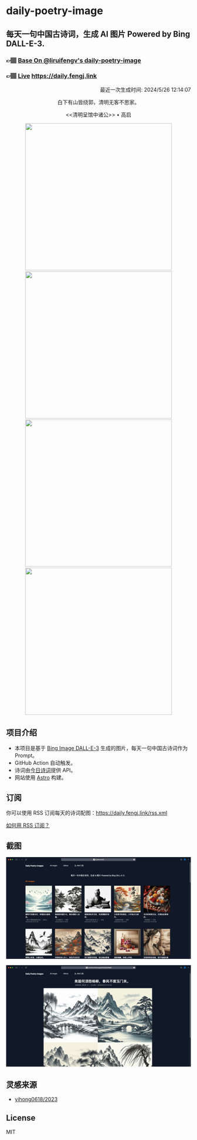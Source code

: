 
# daily-poetry-image

## 每天一句中国古诗词，生成 AI 图片 Powered by Bing DALL-E-3.

### 👉🏽 [Base On @liruifengv's daily-poetry-image](https://github.com/liruifengv/daily-poetry-image)

### 👉🏽 [Live](https://daily.fengj.link) https://daily.fengj.link

<p align="right">
  最近一次生成时间: 2024/5/26 12:14:07
</p>
<p align="center">
白下有山皆绕郭，清明无客不思家。
</p>
<p align="center">
<<清明呈馆中诸公>> • 高启
</p>
<p align="center">
<img src="https://tse4.mm.bing.net/th/id/OIG4.NOx6mGYx2X80jrHts1Fz" height="400" width="400" />
<img src="https://tse2.mm.bing.net/th/id/OIG4.6weurGOgVq0LjTdtAeYp" height="400" width="400" />
<img src="https://tse2.mm.bing.net/th/id/OIG4.ztDyyssxY.y.AY79_zbA" height="400" width="400" />
<img src="https://tse2.mm.bing.net/th/id/OIG4.6CF32GCRB9pD8i86a3VZ" height="400" width="400" />
</p>

## 项目介绍

-   本项目是基于 [Bing Image DALL-E-3](https://www.bing.com/images/create) 生成的图片，每天一句中国古诗词作为 Prompt。
-   GitHub Action 自动触发。
-   诗词由[今日诗词](https://www.jinrishici.com/)提供 API。
-   网站使用 [Astro](https://astro.build) 构建。

## 订阅

你可以使用 RSS 订阅每天的诗词配图：https://daily.fengj.link/rss.xml

[如何用 RSS 订阅？](https://zhuanlan.zhihu.com/p/55026716)

## 截图

![图片列表](./screenshots/Snipaste_2023-12-28_21-00-26.png)

![图片详情](./screenshots/Snipaste_2023-12-28_21-00-53.png)

## 灵感来源

-   [yihong0618/2023](https://github.com/yihong0618/2023)

## License

MIT

